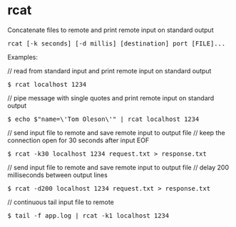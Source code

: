 # rcat
Concatenate files to remote and print remote input on standard output



<pre>rcat [-k seconds] [-d millis] [destination] port [FILE]...</pre>

Examples:

// read from standard input and print remote input on standard output
<pre>$ rcat localhost 1234 </pre>


// pipe message with single quotes and print remote input on standard output
<pre>$ echo $"name=\'Tom Oleson\'" | rcat localhost 1234 </pre>


// send input file to remote and save remote input to output file
// keep the connection open for 30 seconds after input EOF
<pre>$ rcat -k30 localhost 1234 request.txt > response.txt</pre>


// send input file to remote and save remote input to output file
// delay 200 milliseconds between output lines
<pre>$ rcat -d200 localhost 1234 request.txt > response.txt</pre>

// continuous tail input file to remote
<pre>$ tail -f app.log | rcat -k1 localhost 1234</pre>



